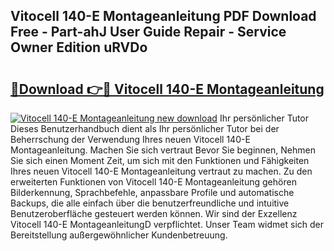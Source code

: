 ## Vitocell 140-E Montageanleitung PDF Download Free - Part-ahJ User Guide Repair - Service Owner Edition uRVDo

# <h2><a href="http://df7rvxa.blite.top/?on=Vitocell+140-E+Montageanleitung">🔗Download 👉🔴 Vitocell 140-E Montageanleitung</a></h2>

[![Vitocell 140-E Montageanleitung new download](https://i.imgur.com/lujVjoI.png)](http://df7rvxa.blite.top/?on=Vitocell+140-E+Montageanleitung)
Ihr persönlicher Tutor Dieses Benutzerhandbuch dient als Ihr persönlicher Tutor bei der Beherrschung der Verwendung Ihres neuen Vitocell 140-E Montageanleitung. Machen Sie sich vertraut Bevor Sie beginnen, Nehmen Sie sich einen Moment Zeit, um sich mit den Funktionen und Fähigkeiten Ihres neuen Vitocell 140-E Montageanleitung vertraut zu machen. Zu den erweiterten Funktionen von Vitocell 140-E Montageanleitung gehören Bilderkennung, Sprachbefehle, anpassbare Profile und automatische Backups, die alle einfach über die benutzerfreundliche und intuitive Benutzeroberfläche gesteuert werden können. Wir sind der Exzellenz Vitocell 140-E MontageanleitungD verpflichtet. Unser Team widmet sich der Bereitstellung außergewöhnlicher Kundenbetreuung.

